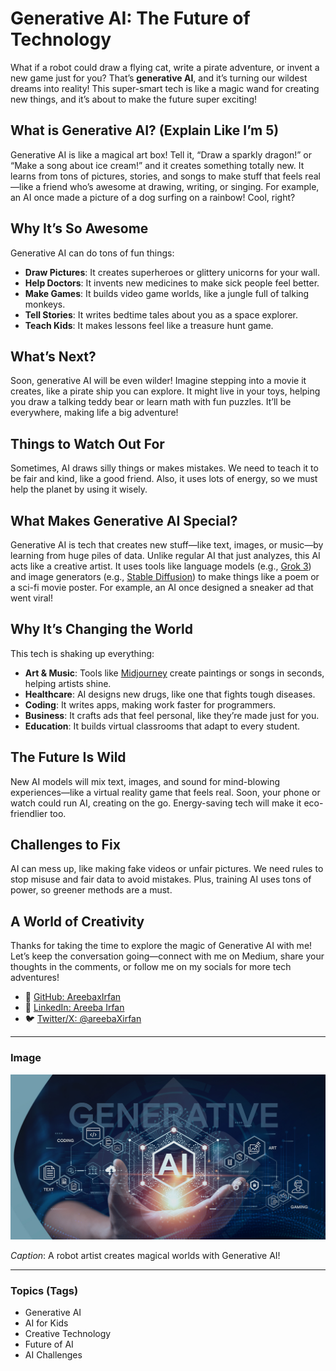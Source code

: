 # Generative AI: The Future of Technology

What if a robot could draw a flying cat, write a pirate adventure, or invent a new game just for you? That’s **generative AI**, and it’s turning our wildest dreams into reality! This super-smart tech is like a magic wand for creating new things, and it’s about to make the future super exciting!

## What is Generative AI? (Explain Like I’m 5)

Generative AI is like a magical art box! Tell it, “Draw a sparkly dragon!” or “Make a song about ice cream!” and it creates something totally new. It learns from tons of pictures, stories, and songs to make stuff that feels real—like a friend who’s awesome at drawing, writing, or singing. For example, an AI once made a picture of a dog surfing on a rainbow! Cool, right?

## Why It’s So Awesome

Generative AI can do tons of fun things:

- **Draw Pictures**: It creates superheroes or glittery unicorns for your wall.
- **Help Doctors**: It invents new medicines to make sick people feel better.
- **Make Games**: It builds video game worlds, like a jungle full of talking monkeys.
- **Tell Stories**: It writes bedtime tales about you as a space explorer.
- **Teach Kids**: It makes lessons feel like a treasure hunt game.

## What’s Next?

Soon, generative AI will be even wilder! Imagine stepping into a movie it creates, like a pirate ship you can explore. It might live in your toys, helping you draw a talking teddy bear or learn math with fun puzzles. It’ll be everywhere, making life a big adventure!

## Things to Watch Out For

Sometimes, AI draws silly things or makes mistakes. We need to teach it to be fair and kind, like a good friend. Also, it uses lots of energy, so we must help the planet by using it wisely.

## What Makes Generative AI Special?

Generative AI is tech that creates new stuff—like text, images, or music—by learning from huge piles of data. Unlike regular AI that just analyzes, this AI acts like a creative artist. It uses tools like language models (e.g., [Grok 3](https://grok.com)) and image generators (e.g., [Stable Diffusion](https://stability.ai/stable-diffusion)) to make things like a poem or a sci-fi movie poster. For example, an AI once designed a sneaker ad that went viral!

## Why It’s Changing the World

This tech is shaking up everything:

- **Art & Music**: Tools like [Midjourney](https://www.midjourney.com) create paintings or songs in seconds, helping artists shine.
- **Healthcare**: AI designs new drugs, like one that fights tough diseases.
- **Coding**: It writes apps, making work faster for programmers.
- **Business**: It crafts ads that feel personal, like they’re made just for you.
- **Education**: It builds virtual classrooms that adapt to every student.

## The Future Is Wild

New AI models will mix text, images, and sound for mind-blowing experiences—like a virtual reality game that feels real. Soon, your phone or watch could run AI, creating on the go. Energy-saving tech will make it eco-friendlier too.

## Challenges to Fix

AI can mess up, like making fake videos or unfair pictures. We need rules to stop misuse and fair data to avoid mistakes. Plus, training AI uses tons of power, so greener methods are a must.

## A World of Creativity

Thanks for taking the time to explore the magic of Generative AI with me! Let’s keep the conversation going—connect with me on Medium, share your thoughts in the comments, or follow me on my socials for more tech adventures!

- 🐙 [GitHub: AreebaxIrfan](https://github.com/AreebaxIrfan)  
- 💼 [LinkedIn: Areeba Irfan](https://www.linkedin.com/in/areebairfan/)  
- 🐦 [Twitter/X: @areebaXirfan](https://x.com/areebaXirfan)

---

### Image
![Alt text](g.jpg)


*Caption*: A robot artist creates magical worlds with Generative AI!

---

### Topics (Tags)

- Generative AI
- AI for Kids
- Creative Technology
- Future of AI
- AI Challenges
